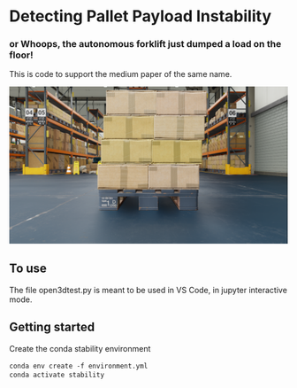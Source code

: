 # Detecting Pallet Payload Instability
### or Whoops, the autonomous forklift just dumped a load on the floor!

This is code to support the medium paper of the same name.

![A tipping pallet](/images/rgb_0000.png)

## To use

The file open3dtest.py is meant to be used in VS Code, in jupyter interactive mode.


## Getting started

Create the conda stability environment

```
conda env create -f environment.yml
conda activate stability
```

